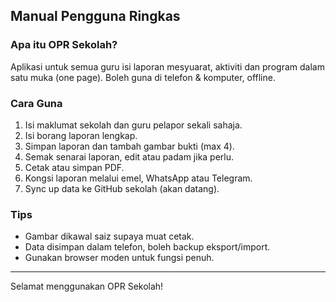 ## Manual Pengguna Ringkas

### Apa itu OPR Sekolah?
Aplikasi untuk semua guru isi laporan mesyuarat, aktiviti dan program dalam satu muka (one page). Boleh guna di telefon & komputer, offline.

### Cara Guna
1. Isi maklumat sekolah dan guru pelapor sekali sahaja.
2. Isi borang laporan lengkap.
3. Simpan laporan dan tambah gambar bukti (max 4).
4. Semak senarai laporan, edit atau padam jika perlu.
5. Cetak atau simpan PDF.
6. Kongsi laporan melalui emel, WhatsApp atau Telegram.
7. Sync up data ke GitHub sekolah (akan datang).

### Tips
- Gambar dikawal saiz supaya muat cetak.
- Data disimpan dalam telefon, boleh backup eksport/import.
- Gunakan browser moden untuk fungsi penuh.

---

Selamat menggunakan OPR Sekolah!
